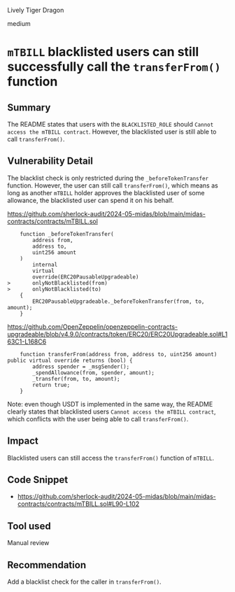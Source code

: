 Lively Tiger Dragon

medium

# `mTBILL` blacklisted users can still successfully call the `transferFrom()` function


## Summary

The README states that users with the `BLACKLISTED_ROLE` should `Cannot access the mTBILL contract`. However, the blacklisted user is still able to call `transferFrom()`.

## Vulnerability Detail

The blacklist check is only restricted during the `_beforeTokenTransfer` function. However, the user can still call `transferFrom()`, which means as long as another `mTBILL` holder approves the blacklisted user of some allowance, the blacklisted user can spend it on his behalf.

https://github.com/sherlock-audit/2024-05-midas/blob/main/midas-contracts/contracts/mTBILL.sol

```solidity
    function _beforeTokenTransfer(
        address from,
        address to,
        uint256 amount
    )
        internal
        virtual
        override(ERC20PausableUpgradeable)
>       onlyNotBlacklisted(from)
>       onlyNotBlacklisted(to)
    {
        ERC20PausableUpgradeable._beforeTokenTransfer(from, to, amount);
    }
```

https://github.com/OpenZeppelin/openzeppelin-contracts-upgradeable/blob/v4.9.0/contracts/token/ERC20/ERC20Upgradeable.sol#L163C1-L168C6

```solidity
    function transferFrom(address from, address to, uint256 amount) public virtual override returns (bool) {
        address spender = _msgSender();
        _spendAllowance(from, spender, amount);
        _transfer(from, to, amount);
        return true;
    }
```

Note: even though USDT is implemented in the same way, the README clearly states that blacklisted users `Cannot access the mTBILL contract`, which conflicts with the user being able to call `transferFrom()`.

## Impact

Blacklisted users can still access the `transferFrom()` function of `mTBILL`.

## Code Snippet

- https://github.com/sherlock-audit/2024-05-midas/blob/main/midas-contracts/contracts/mTBILL.sol#L90-L102

## Tool used

Manual review

## Recommendation

Add a blacklist check for the caller in `transferFrom()`.